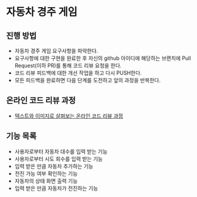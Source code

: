 # 자동차 경주 게임
## 진행 방법
* 자동차 경주 게임 요구사항을 파악한다.
* 요구사항에 대한 구현을 완료한 후 자신의 github 아이디에 해당하는 브랜치에 Pull Request(이하 PR)를 통해 코드 리뷰 요청을 한다.
* 코드 리뷰 피드백에 대한 개선 작업을 하고 다시 PUSH한다.
* 모든 피드백을 완료하면 다음 단계를 도전하고 앞의 과정을 반복한다.

## 온라인 코드 리뷰 과정
* [텍스트와 이미지로 살펴보는 온라인 코드 리뷰 과정](https://github.com/next-step/nextstep-docs/tree/master/codereview)

## 기능 목록
- 사용자로부터 자동차 대수를 입력 받는 기능
- 사용자로부터 시도 회수를 입력 받는 기능
- 입력 받은 만큼 자동차 추가하는 기능
- 전진 가능 여부 확인하는 기능
- 자동차의 상태 화면 출력 기능
- 입력 받은 만큼 자동차가 전진하는 기능